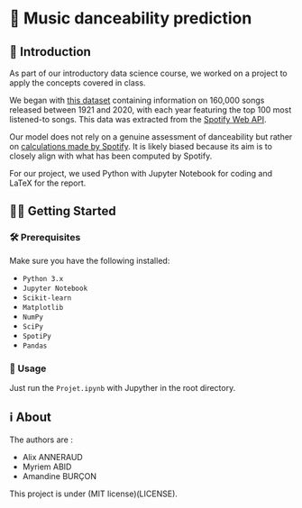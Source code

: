 # 💃 Music danceability prediction

## 🚀 Introduction

As part of our introductory data science course, we worked on a project to apply the concepts covered in class.

We began with [this dataset](https://www.kaggle.com/datasets/ektanegi/spotifydata-19212020) containing information on 160,000 songs released between 1921 and 2020, with each year featuring the top 100 most listened-to songs. This data was extracted from the [Spotify Web API](https://developer.spotify.com/documentation/web-api).

Our model does not rely on a genuine assessment of danceability but rather on [calculations made by Spotify](https://developer.spotify.com/documentation/web-api/reference/get-audio-features). It is likely biased because its aim is to closely align with what has been computed by Spotify.

For our project, we used Python with Jupyter Notebook for coding and LaTeX for the report.

## 🏃‍♂️ Getting Started

### 🛠️ Prerequisites

Make sure you have the following installed:
- `Python 3.x`
- `Jupyter Notebook`
- `Scikit-learn`
- `Matplotlib`
- `NumPy`
- `SciPy`
- `SpotiPy`
- `Pandas`

### 🚀 Usage 

Just run the `Projet.ipynb` with Jupyther in the root directory.

## ℹ️ About

The authors are :
- Alix ANNERAUD
- Myriem ABID
- Amandine BURÇON

This project is under (MIT license)(LICENSE).

